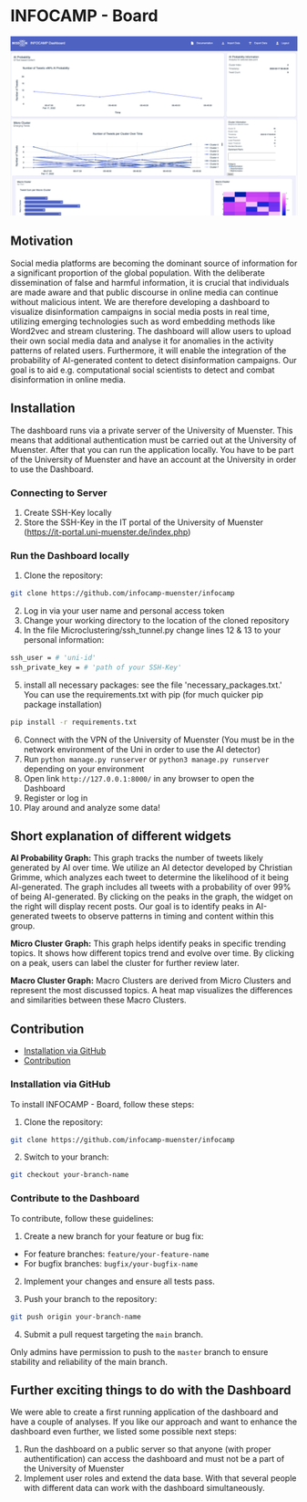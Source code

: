 # INFOCAMP - Board

![INFOCAMP - Board](Readme/Dashboard_Screenshot.png)

## Motivation
Social media platforms are becoming the dominant source of information for a significant proportion of the global population. With the deliberate dissemination of false and harmful information, it is crucial that individuals are made aware and that public discourse in online media can continue without malicious intent. We are therefore developing a dashboard to visualize disinformation campaigns in social media posts in real time, utilizing emerging technologies such as word embedding methods like Word2vec and stream clustering. The dashboard will allow users to upload their own social media data and analyse it for anomalies in the activity patterns of related users. Furthermore, it will enable the integration of the probability of AI-generated content to detect disinformation campaigns. Our goal is to aid e.g. computational social scientists to detect and combat disinformation in online media.

## Installation
The dashboard runs via a private server of the University of Muenster. This means that additional authentication must be carried out at the University of Muenster. After that you can run the application locally.
You have to be part of the University of Muenster and have an account at the University in order to use the Dashboard.

### Connecting to Server
1. Create SSH-Key locally
2. Store the SSH-Key in the IT portal of the University of Muenster (https://it-portal.uni-muenster.de/index.php)

### Run the Dashboard locally
1. Clone the repository:
```bash
git clone https://github.com/infocamp-muenster/infocamp
```
2. Log in via your user name and personal access token
3. Change your working directory to the location of the cloned repository
4. In the file Microclustering/ssh_tunnel.py change lines 12 & 13 to your personal information:
```bash
ssh_user = # 'uni-id'
ssh_private_key = # 'path of your SSH-Key'
```
5. install all necessary packages: see the file 'necessary_packages.txt.'
You can use the requirements.txt with pip (for much quicker pip package installation)
```bash
pip install -r requirements.txt
```
6. Connect with the VPN of the University of Muenster (You must be in the network environment of the Uni in order to use the AI detector)
7. Run ```python manage.py runserver``` or ```python3 manage.py runserver``` depending on your environment
8. Open link ```http://127.0.0.1:8000/``` in any browser to open the Dashboard
9. Register or log in
10. Play around and analyze some data!

## Short explanation of different widgets
**AI Probability Graph:** This graph tracks the number of tweets likely generated by AI over time. We utilize an AI detector developed by Christian Grimme, which analyzes each tweet to determine the likelihood of it being AI-generated. The graph includes all tweets with a probability of over 99% of being AI-generated. By clicking on the peaks in the graph, the widget on the right will display recent posts. Our goal is to identify peaks in AI-generated tweets to observe patterns in timing and content within this group.

**Micro Cluster Graph:** This graph helps identify peaks in specific trending topics. It shows how different topics trend and evolve over time. By clicking on a peak, users can label the cluster for further review later.

**Macro Cluster Graph:** Macro Clusters are derived from Micro Clusters and represent the most discussed topics. A heat map visualizes the differences and similarities between these Macro Clusters.

## Contribution

- [Installation via GitHub](#Installation-via-GitHub)
- [Contribution](#Contribution)

### Installation via GitHub

To install INFOCAMP - Board, follow these steps:

1. Clone the repository:
```bash
git clone https://github.com/infocamp-muenster/infocamp
```
2. Switch to your branch:
```bash
git checkout your-branch-name
```

### Contribute to the Dashboard

To contribute, follow these guidelines:

1. Create a new branch for your feature or bug fix:
- For feature branches: `feature/your-feature-name`
- For bugfix branches: `bugfix/your-bugfix-name`

2. Implement your changes and ensure all tests pass.

3. Push your branch to the repository:
```bash
git push origin your-branch-name
```
4. Submit a pull request targeting the `main` branch.

Only admins have permission to push to the `master` branch to ensure stability and reliability of the main branch.

## Further exciting things to do with the Dashboard
We were able to create a first running application of the dashboard and have a couple of analyses. If you like our approach and want to enhance the dashboard even further, we listed some possible next steps:
1. Run the dashboard on a public server so that anyone (with proper authentification) can access the dashboard and must not be a part of the University of Muenster
2. Implement user roles and extend the data base. With that several people with different data can work with the dashboard simultaneously.  


